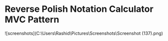 # Reverse Polish Notation Calculator MVC Pattern
![screenshots](C:\Users\Rashid\Pictures\Screenshots\Screenshot (137).png)
